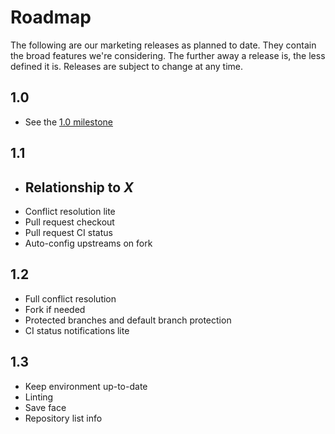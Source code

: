 # Roadmap

The following are our marketing releases as planned to date. They contain the broad features we're considering. The further away a release is, the less defined it is. Releases are subject to change at any time.

## 1.0

- See the [1.0 milestone](https://github.com/desktop/desktop/milestone/7)

## 1.1

- Relationship to _X_
  -
- Conflict resolution lite
- Pull request checkout
- Pull request CI status
- Auto-config upstreams on fork

## 1.2

- Full conflict resolution
- Fork if needed
- Protected branches and default branch protection
- CI status notifications lite

## 1.3

- Keep environment up-to-date
- Linting
- Save face
- Repository list info
